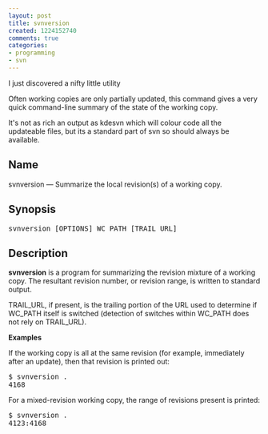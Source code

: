 ```yaml
---
layout: post
title: svnversion
created: 1224152740
comments: true
categories:
- programming
- svn
---
```

<p>
I just discovered a nifty little utility
</p>
<p>
Often working copies are only partially updated, this command gives a very quick command-line summary of the state of the working copy.
</p>
<p>
It's not as rich an output as kdesvn which will colour code all the updateable files, but its a standard part of svn so should always be available. 
</p>

<h2>Name</h2>
<p>
svnversion — Summarize the local revision(s) of a working                    copy.
</p>
<div class="refsect1">
<h2>Synopsis</h2>
<pre class="programlisting">
svnversion [OPTIONS] WC_PATH [TRAIL_URL]
</pre>
</div>
<div class="refsect1">
<h2>Description</h2>
<p>
<span><strong class="command">svnversion</strong></span> is a program for
summarizing the revision mixture of a working copy.  The
resultant revision number, or revision range, is written to
standard output.
</p>
<p>
TRAIL_URL, if present, is the trailing portion of the
URL used to determine if WC_PATH itself is switched
(detection of switches within WC_PATH does not rely on
TRAIL_URL).
</p>
</div>
<strong>Examples</strong><br />
<div class="refsect1">
<p>
If the working copy is all at the same revision (for
example, immediately after an update), then that revision is
printed out:
</p>
<pre class="screen">
$ svnversion .
4168
</pre>
<p>
For a mixed-revision working copy, the range of
revisions present is printed:
</p>
<pre class="screen">
$ svnversion .
4123:4168
</pre>
</div>
